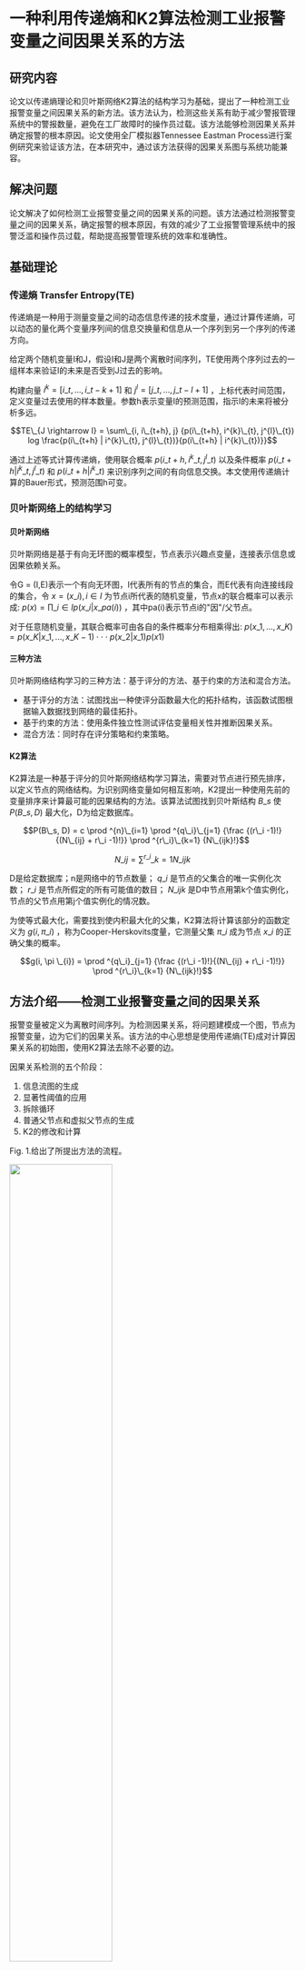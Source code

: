 # 一种利用传递熵和K2算法检测工业报警变量之间因果关系的方法

## 研究内容

论文以传递熵理论和贝叶斯网络K2算法的结构学习为基础，提出了一种检测工业报警变量之间因果关系的新方法。该方法认为，检测这些关系有助于减少警报管理系统中的警报数量，避免在工厂故障时的操作员过载。该方法能够检测因果关系并确定报警的根本原因。论文使用全厂模拟器Tennessee Eastman Process进行案例研究来验证该方法，在本研究中，通过该方法获得的因果关系图与系统功能兼容。

## 解决问题

论文解决了如何检测工业报警变量之间的因果关系的问题。该方法通过检测报警变量之间的因果关系，确定报警的根本原因，有效的减少了工业报警管理系统中的报警泛滥和操作员过载，帮助提高报警管理系统的效率和准确性。

## 基础理论

### 传递熵 Transfer Entropy(TE)

传递熵是一种用于测量变量之间的动态信息传递的技术度量，通过计算传递熵，可以动态的量化两个变量序列间的信息交换量和信息从一个序列到另一个序列的传递方向。

给定两个随机变量I和J，假设I和J是两个离散时间序列，TE使用两个序列过去的一组样本来验证I的未来是否受到J过去的影响。

构建向量 $i^{k} = [i\_{t}, ..., i\_{t-k+1}]$ 和 $j^{l} = [j\_{t}, ..., j\_{t-l+1}]$ ，上标代表时间范围，定义变量过去使用的样本数量。参数h表示变量I的预测范围，指示I的未来将被分析多远。

$$TE\_{J \rightarrow I} = \sum\_{i, i\_{t+h}, j} {p(i\_{t+h}, i^{k}\_{t}, j^{l}\_{t}) log \frac{p(i\_{t+h} | i^{k}\_{t}, j^{l}\_{t})}{p(i\_{t+h} | i^{k}\_{t})}}$$

通过上述等式计算传递熵，使用联合概率 $p(i\_{t+h}, i^{k}\_{t}, j^{l}\_{t})$ 以及条件概率 $p(i\_{t+h} | i^{k}\_{t}, j^{l}\_{t})$ 和 $p(i\_{t+h} | i^{k}\_{t})$ 来识别序列之间的有向信息交换。本文使用传递熵计算的Bauer形式，预测范围h可变。

### 贝叶斯网络上的结构学习

#### 贝叶斯网络

贝叶斯网络是基于有向无环图的概率模型，节点表示兴趣点变量，连接表示信息或因果依赖关系。

令G = (I,E)表示一个有向无环图，I代表所有的节点的集合，而E代表有向连接线段的集合，令 $x = (x\_{i}), i \in I$ 为节点i所代表的随机变量，节点x的联合概率可以表示成: $p(x) = \prod\_{i \in I} p(x\_{i} | x\_{pa(i)})$ ，其中pa(i)表示节点i的"因"/父节点。

对于任意随机变量，其联合概率可由各自的条件概率分布相乘得出: $p(x\_{1},...,x\_{K}) = p(x\_{K} | x\_{1},...,x\_{K-1}) \cdot \cdot \cdot p(x\_{2} | x\_{1}) p(x1)$

#### 三种方法

贝叶斯网络结构学习的三种方法：基于评分的方法、基于约束的方法和混合方法。

- 基于评分的方法：试图找出一种使评分函数最大化的拓扑结构，该函数试图根据输入数据找到网络的最佳拓扑。
- 基于约束的方法：使用条件独立性测试评估变量相关性并推断因果关系。
- 混合方法：同时存在评分策略和约束策略。

#### K2算法

K2算法是一种基于评分的贝叶斯网络结构学习算法，需要对节点进行预先排序，以定义节点的网络结构。为识别网络变量如何相互影响，K2提出一种使用先前的变量排序来计算最可能的因果结构的方法。该算法试图找到贝叶斯结构 $B\_s$ 使 $P(B\_s, D)$ 最大化，D为给定数据库。

$$P(B\_s, D) = c \prod ^{n}\_{i=1} \prod ^{q\_i}\_{j=1} {\frac {(r\_i -1)!}{(N\_{ij} + r\_i -1)!}} \prod ^{r\_i}\_{k=1} {N\_{ijk}!}$$

$$N\_{ij} = \sum ^{r\_i}\_{k=1} {N\_{ijk}}$$

D是给定数据库；n是网络中的节点数量； $q\_{i}$ 是节点的父集合的唯一实例化次数； $r\_{i}$ 是节点所假定的所有可能值的数目； $N\_{ijk}$ 是D中节点用第k个值实例化，节点的父节点用第j个值实例化的情况数。

为使等式最大化，需要找到使内积最大化的父集，K2算法将计算该部分的函数定义为 $g(i, \pi \_{i})$ ，称为Cooper-Herskovits度量，它测量父集 $\pi \_i$ 成为节点 $x\_i$ 的正确父集的概率。

$$g(i, \pi \_{i}) = \prod ^{q\_i}_{j=1} {\frac {(r\_i -1)!}{(N\_{ij} + r\_i -1)!}} \prod ^{r\_i}\_{k=1} {N\_{ijk}!}$$

## 方法介绍——检测工业报警变量之间的因果关系

报警变量被定义为离散时间序列。为检测因果关系，将问题建模成一个图，节点为报警变量，边为它们的因果关系。该方法的中心思想是使用传递熵(TE)成对计算因果关系的初始图，使用K2算法去除不必要的边。

因果关系检测的五个阶段：

1. 信息流图的生成
2. 显著性阈值的应用
3. 拆除循环
4. 普通父节点和虚拟父节点的生成
5. K2的修改和计算

Fig. 1.给出了所提出方法的流程。

<img src="pic\p7\fig1.png" width="60%" />

### 示例分析

示例涉及由所提出方法执行的五个阶段的输入输出，每个阶段的输出图都是下一个阶段的输入图。

#### 1. 信息流图的生成

给定一组N个离散时间序列，该阶段计算一个N×N矩阵，其中除了对角线外的每个位置都表示从一个节点到另一个节点的传递熵。为识别每个关系的信息延迟，即传递了最高信息量的位移，水平时间k和l使用固定值，预测范围h使用最大值。

算法1计算大小为N的两个时间序列I和J的传递熵，生成信息流图(有向有环图)，边包含的信息包括传递熵和关系延迟。

<img src="pic\p7\al1.png" width="40%" />

该阶段的输出图如Fig. 2.所示。

<img src="pic\p7\fig2.png" width="40%" />

#### 2. 显著性阈值的应用

应用统计阈值来提取显著的熵值，不重要的值被替换为0。测量熵的分布可以根据事件序列集合而变化，推荐通过分析序列分布来定义阈值的选择。

该阶段输出图如Fig. 3.所示。

<img src="pic\p7\fig3.png" width="40%" />

#### 3. 拆除循环

该阶段对上一阶段的有环图进行处理，拆除循环，供K2算法使用，拆除循环时保留具有最高信息量的边。

算法执行流程是以一个空图为目标，向空图添加具有最高熵量的边，并保证不会产生循环。

算法2给出拆除循环的步骤。

<img src="pic\p7\al2.png" width="40%" />

<img src="pic\p7\al3.png" width="40%" />

该阶段输出图如Fig. 4.所示。

<img src="pic\p7\fig4.png" width="40%" />

#### 4. 普通父节点和虚拟父节点的生成

在同一个图中，一些节点可能直接或间接与其他节点相关，为确定信息传播的最可能流，该阶段将这两种关系分开，通过对一个新的图进行建模实现，新图的关系延迟被定义为与中间路径相对应的延迟的累积和，直接关系的节点被称为普通父节点，间接关系的节点被称为虚拟父节点。

算法4为普通父节点和虚拟父节点生成的算法。

<img src="pic\p7\al4.png" width="40%" />

Fig. 5.展示节点C的普通父节点和虚拟父节点。

<img src="pic\p7\fig5.png" width="40%" />

Table 2展示每个节点的普通父节点和虚拟父节点。

<img src="pic\p7\table2.png" width="40%" />

#### 5. K2的计算

K2计算的三个条件：n个变量(节点)，一个预订单，一个案例数据集。

论文对K2算法提出2种修改，分别涉及案例的预订单和数据集：插入虚拟节点和时间概念。

##### 5.1 插入虚拟节点

不只是使用数据库中的原始节点，虚拟节点也按K2算法的优先顺序考虑，该策略旨在检测图上存在歧义时的真实信息流，有助于算法识别更好描述节点间关系的路径。

##### 5.2 插入时间概念

在处理事件序列时，时间起到重要作用，事件的顺序非常重要，调整K2算法使每个关系的滞后反映到算法计算中，该过程包括根据普通父节点和虚拟父节点所属关系的延迟，改变它们的效果时间序列。这样，时间序列就被放置在同一时间参考中。

算法5为每次迭代生成该数据库。

<img src="pic\p7\al5.png" width="40%" />

算法6为修改后的K2算法。

<img src="pic\p7\al6.png" width="40%" />

##### 5.3 图的重建

由于虚拟父节点被添加到原始图中，间接关系被建模为直接关系，K2算法给出的结果不一定是正确路径。因此，需要对图进行重建，恢复间接关系及其各自的延迟。

Fig. 6.为该方法应用程序可能产生的结果。

<img src="pic\p7\fig6.png" width="40%" />

## 案例研究

采用案例应用和评估所提出方法的性能，该方法侧重于检测工业警报变量之间的因果关系，使用模拟器TEP实现。本案例研究流程包括该方法的一些先前步骤，从TEP模拟开始，生成过程数据，用于生成警报变量，针对工业过程特点，对警报数据进行均值滤波，减少噪声和误报，最后将该方法应用于数据。Fig. 7.展示了实验步骤序列。

<img src="pic\p7\fig7.png" width="60%" />

### TEP(Tennessee eastman process)

TEP是一种基于实际化学过程的工厂范围的工业过程，由八种成分组成，通过放热反应产生两种产物和两种副产物。

该工艺由五个主要单元组成：反应器、产品冷凝器、汽液分离器、循环压缩机和产品汽提塔。它有一组12个操纵变量和41个测量变量。

为了模拟电厂的实际故障情况，TEP提供了一组20个扰动。作者将这些扰动分为两类：设定点变化和负载变化，它们通常用于执行和评估控制策略、对植物行为的研究、变量之间的关系等。

### 实验装置

该实验的完整实验设置如Table 3所示，变量描述如Table 4所示，TEP示意图如Fig. 8.所示。

<img src="pic\p7\table34.png" width="40%" />

<img src="pic\p7\fig8.png" width="60%" />

警报变量的生成通过应用3σ统计阈值实现，高级别警报使用公式(5)，低级别警报使用公式(6)，µ'是正常条件下过程变量的平均值，σ'是标准偏差。每种报警类型的报警设置如Table 5所示。

<img src="pic\p7\eq5.png" width="40%" />

<img src="pic\p7\eq6.png" width="40%" />

<img src="pic\p7\table5.png" width="40%" />

### 数据处理



### 方法执行中使用的设置

## 总结



------

**原文**

A method for detecting causal relationships between industrial alarm variables using Transfer Entropy and K2 algorithm

**出版**

- Journal of Process Control 106 (2021) 142-154

**申明**

版权归原文作者及出版单位所有，如有侵权请联系删除

